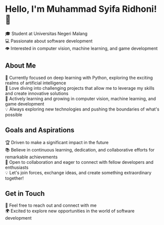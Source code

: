 # Hello, I'm Muhammad Syifa Ridhoni! 👋

🎓 Student at Universitas Negeri Malang  
💻 Passionate about software development  
👁️ Interested in computer vision, machine learning, and game development

## About Me

🔭 Currently focused on deep learning with Python, exploring the exciting realms of artificial intelligence  
🚀 Love diving into challenging projects that allow me to leverage my skills and create innovative solutions  
🌱 Actively learning and growing in computer vision, machine learning, and game development  
💡 Always exploring new technologies and pushing the boundaries of what's possible

## Goals and Aspirations

🏆 Driven to make a significant impact in the future  
📚 Believe in continuous learning, dedication, and collaborative efforts for remarkable achievements  
🤝 Open to collaboration and eager to connect with fellow developers and enthusiasts  
💡 Let's join forces, exchange ideas, and create something extraordinary together!

## Get in Touch

📧 Feel free to reach out and connect with me  
🌍 Excited to explore new opportunities in the world of software development



<!--
**Decomox/Decomox** is a ✨ _special_ ✨ repository because its `README.md` (this file) appears on your GitHub profile.

Here are some ideas to get you started:

- 🔭 I’m currently working on ...
- 🌱 I’m currently learning ...
- 👯 I’m looking to collaborate on ...
- 🤔 I’m looking for help with ...
- 💬 Ask me about ...
- 📫 How to reach me: ...
- 😄 Pronouns: ...
- ⚡ Fun fact: ...
-->
